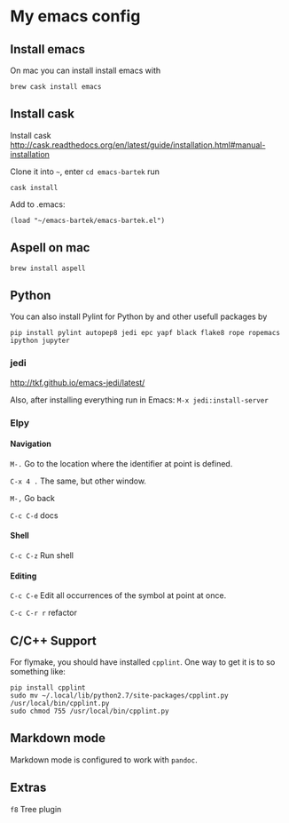 My emacs config
===============

## Install emacs

On mac you can install install emacs with

``` shell
brew cask install emacs
```

## Install cask

Install cask
http://cask.readthedocs.org/en/latest/guide/installation.html#manual-installation

Clone it into `~`, enter `cd emacs-bartek` run

    cask install

Add to .emacs:

    (load "~/emacs-bartek/emacs-bartek.el")


## Aspell on mac

``` shell
brew install aspell
```

## Python 


You can also install Pylint for Python by and other usefull packages by

```
pip install pylint autopep8 jedi epc yapf black flake8 rope ropemacs ipython jupyter
```


### jedi

http://tkf.github.io/emacs-jedi/latest/

Also, after installing everything run in Emacs: `M-x jedi:install-server`


### Elpy 

#### Navigation

`M-.` Go to the location where the identifier at point is defined. 

`C-x 4 .` The same, but other window.

`M-,` Go back

`C-c C-d` docs

#### Shell

`C-c C-z` Run shell

#### Editing

`C-c C-e` Edit all occurrences of the symbol at point at once. 

`C-c C-r r` refactor

## C/C++ Support

For flymake, you should have installed `cpplint`. 
One way to get it is to so something like:

```
pip install cpplint
sudo mv ~/.local/lib/python2.7/site-packages/cpplint.py /usr/local/bin/cpplint.py
sudo chmod 755 /usr/local/bin/cpplint.py
```


## Markdown mode

Markdown mode is configured to work with `pandoc`.

## Extras

`f8` Tree plugin
